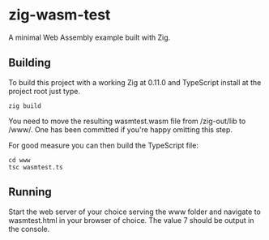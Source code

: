 # zig-wasm-test
A minimal Web Assembly example built with Zig.

## Building

To build this project with a working Zig at 0.11.0 and TypeScript install at the project root just type.

```
zig build
```

You need to move the resulting wasmtest.wasm file from /zig-out/lib to /www/. One has been committed if you're happy omitting this step.

For good measure you can then build the TypeScript file:

```
cd www
tsc wasmtest.ts
```

## Running
Start the web server of your choice serving the www folder and navigate to wasmtest.html in your browser of choice. The value 7 should be output in the console.
